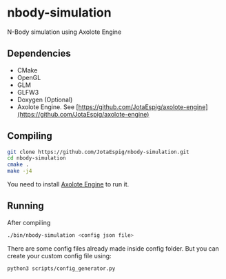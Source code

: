 # nbody-simulation
N-Body simulation using Axolote Engine

## Dependencies
* CMake
* OpenGL
* GLM
* GLFW3
* Doxygen (Optional)
* Axolote Engine. See [https://github.com/JotaEspig/axolote-engine](https://github.com/JotaEspig/axolote-engine) 

## Compiling
```bash
git clone https://github.com/JotaEspig/nbody-simulation.git
cd nbody-simulation
cmake .
make -j4
```
You need to install [Axolote Engine](https://github.com/JotaEspig/axolote-engine) to run it.

## Running
After compiling
```bash
./bin/nbody-simulation <config json file>
```

There are some config files already made inside config folder. But you can create your custom config file using:
```bash
python3 scripts/config_generator.py
```
